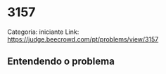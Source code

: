 # 3157

Categoria: iniciante
Link: https://judge.beecrowd.com/pt/problems/view/3157
## Entendendo o problema

